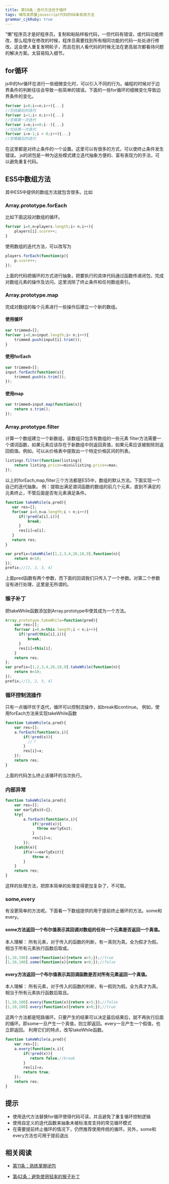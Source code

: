 ```yaml
---
title: 第50条：迭代方法优于循环
tags: 编写高质量javascript代码的68条有效方法
grammar_cjkRuby: true
---
```

"懒"程序员才是好程序员。复制和粘贴样板代码，一但代码有错误，或代码功能修改，那么程序在修改的时候，程序员需要找到所有相同功能的代码一处处进行修改。这会使人重复发明轮子，而且在别人看代码的时候无法在更高层次都看待问题的解决方案。太容易陷入细节。
## for循环
js中的for循环在进行一些细微变化时，可以引入不同的行为。编程的时候对于边界条件的判断往往会导致一些简单的错误。下面的一些for循环的细微变化导致边界条件的变化。
```js
for(var i=0;i<=n;i++){...}
//包括最后的迭代
for(var i=1;i< n;i++){...}
//忽略第一次迭代
for(var i=n;i>=0;i--){...}
//包括第一次迭代
for(var i=n-1;i > 0;i++){...}
//忽略最后的迭代
```
在这里都是对终止条件的一个设置。这里可以有很多的方式，可以使终止条件发生错误。
js的闭包是一种为这些模式建立迭代抽象方便的、富有表现力的手法，可以避免重复代码。
## ES5中数组方法
其中ES5中提供的数组方法就包含很多。比如
### Array.prototype.forEach
比如下面这段对数组的循环。
```js
for(var i=0,n=players.length;i< n;i++){
    players[i].score++;
}
```
使用数组的迭代方法，可以改写为
```js
players.forEach(function(p){
    p.score++;
});
```
上面的代码把循环的方式进行抽象，把要执行的具体代码通过函数传递闭包，完成对数组元素的操作及访问。这里消除了终止条件和任何数组索引。

### Array.prototype.map
完成对数组的每个元素进行一些操作后建立一个新的数组。
#### 使用循环
```js
var trimmed=[];
for(var i=0,n=input.length;i< n;i++){
    trimmed.push(input[i].trim());
}
```
#### 使用forEach
```js
var trimmed=[];
input.forEach(function(s){
    trimmed.push(s.trim());
});
```
#### 使用map
```js
var trimmed=input.map(function(s){
    return s.trim();
});
```
### Array.prototype.filter
计算一个数组建立一个新数组，该数组只包含有数组的一些元素
filter方法需要一个谓词函数，如果元素应该存在于新数组中则返回真值，如果元素应该被剔除则返回假值。例如，可以从价格表中提取出一个特定价格区间的列表。
```js
listings.filter(function(listing){
    return listing.price>=min&&listing.price<=max;
});
```
以上的forEach,map,filter三个方法都是ES5中，数组的默认方法。下面实现一个自己的迭代抽象。
例：提取出满足谓词函数的数组的前几个元素，直到不满足的元素终止，不管后面是否有元素满足条件。
```js
function takeWhile(a,pred){
   var res=[];
   for(var i=0,n=a.length;i < n;i++){
      if(!pred(a[i],i)){
          break;
      }
      res[i]=a[i];
   }  
   return res;
}

var prefix=takeWhile([1,2,3,4,26,18,9],function(n){
    return n<10;
});
prefix;//[1, 2, 3, 4]
```
上面pred函数有两个参数，而下面的回调我们只传入了一个参数。对第二个参数没有进行处理，这里是无所谓的。
### 猴子补丁
把takeWhile函数添加到Array.prototype中使其成为一个方法。
```js
Array.prototype.takeWhile=function(pred){
    var res=[];
    for(var i=0,n=this.length;i < n;i++){
      if(!pred(this[i],i)){
          break;
      }
      res[i]=this[i];
    }  
    return res;
};
var prefix=[1,2,3,4,26,18,9].takeWhile(function(n){
    return n<10;
});
prefix;//[1, 2, 3, 4]
```
### 循环控制流操作
只有一点循环优于迭代，循环可以控制流操作，如break和continue。
例如，使用forEach方法来实现takeWhile函数
```js
function takeWhile(a,pred){
    var res=[];
    a.forEach(function(x,i){
        if(!pred(x)){
          //？
        }
        res[i]=x;
    });
    return res;
}
```
上面的代码怎么终止该循环的当次执行。
### 内部异常
```js
function takeWhile(a,pred){
    var res=[];
    var earlyExit={};
    try{
        a.forEach(function(x,i){
            if(!pred(x)){
              throw earlyExit;
            }
            res[i]=x;
        });
    }catch(e){
        if(e!==earlyExit){
            throw e;
        }
    }
    return res;
}
```
这样的处理方法，把原本简单的处理变得更加复杂了，不可取。
### some,every
有没更简单的方法呢。下面看一下数组提供的用于提前终止循环的方法。some和every。
#### some方法返回一个布尔值表示其回调对数组的任何一个元素是否返回一个真值。
本人理解：
所有元素，对于传入的函数的判断，有一真则为真。全为假才为假。
相当于所有元素执行函数后取或。
```js
[1,10,100].some(function(x){return x>5;});//true
[1,10,100].some(function(x){return x<0;});//false
```
#### every方法返回一个布尔值表示其回调函数是否对所有元素返回一个真值。
本人理解：
所有元素，对于传入的函数的判断，有一假则为假。全为真才为真。
相当于所有元素执行函数后取且。
```js
[1,10,100].every(function(x){return x>5;});//false
[1,10,100].every(function(x){return x>0;});//true
```
这两个方法都是短路循环。只要产生的结果可以决定最后结果后，就不再执行后面的循环。即some一旦产生一个真值，则立即返回。every一旦产生一个假值，也立即返回。
利用它们的特点，改写takeWhile函数。
```js
function takeWhile(a,pred){
    var res=[];
    a.every(function(x,i){
        if(!pred(x)){
           return false;//break
        }
        res[i]=x;
        return true;
    });
    return res;
}
```

## 提示
- 使用迭代方法替换for循环使得代码可读，并且避免了重复循环控制逻辑
- 使用自定义的迭代函数来抽象未被标准库支持的常见循环模式
- 在需要提前终止循环的情况下，仍然推荐使用传统的循环。另外，some和every方法也可用于提前退出

## 相关阅读
- [第11条：熟练掌握闭包][1]
- [第42条：避免使用轻率的猴子补丁][2]


  [1]: http://www.cnblogs.com/wengxuesong/p/5499005.html
  [2]: http://www.cnblogs.com/wengxuesong/p/5602806.html

